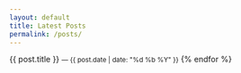 ```yaml
---
layout: default
title: Latest Posts
permalink: /posts/
---
```

<div class="post-list>
<ul>
{% for post in site.posts %}
  <li>
    <a href="{{ post.url | relative_url }}">{{ post.title }}</a>
    <small>— {{ post.date | date: "%d %b %Y" }}</small>
  </li>
{% endfor %}
</ul>
</div>
